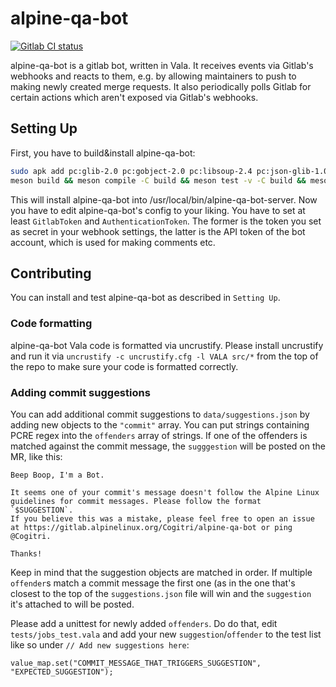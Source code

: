 # alpine-qa-bot
[![Gitlab CI status](https://gitlab.alpinelinux.org/Cogitri/alpine-qa-bot/badges/master/pipeline.svg)](https://gitlab.alpineliux.org/Cogitri/alpine-qa-bot/commits/master)

alpine-qa-bot is a gitlab bot, written in Vala. It receives events via Gitlab's webhooks and reacts to them, e.g. by allowing maintainers to push to making newly created merge requests. It also periodically polls Gitlab for certain actions which aren't exposed via Gitlab's webhooks.

## Setting Up
First, you have to build&install alpine-qa-bot:

```sh
sudo apk add pc:glib-2.0 pc:gobject-2.0 pc:libsoup-2.4 pc:json-glib-1.0 pc:gee-0.8 pc:libuhttpmock-0.0 openssl vala meson
meson build && meson compile -C build && meson test -v -C build && meson install -C build
```

This will install alpine-qa-bot into /usr/local/bin/alpine-qa-bot-server.
Now you have to edit alpine-qa-bot's config to your liking. You have to set at least `GitlabToken` and `AuthenticationToken`. The former is the token you set as secret in your webhook settings, the latter is the API token of the bot account, which is used for making comments etc.

## Contributing

You can install and test alpine-qa-bot as described in `Setting Up`.

### Code formatting

alpine-qa-bot Vala code is formatted via uncrustify. Please install uncrustify and run it via `uncrustify -c uncrustify.cfg -l VALA src/*` from the top of the repo to make sure your code is formatted correctly.

### Adding commit suggestions

You can add additional commit suggestions to `data/suggestions.json` by adding new objects to the `"commit"` array. You can put strings containing PCRE regex into the `offenders` array of strings. If one of the offenders is matched against the commit message, the `sugggestion` will be posted on the MR, like this:

```
Beep Boop, I'm a Bot.

It seems one of your commit's message doesn't follow the Alpine Linux guidelines for commit messages. Please follow the format `$SUGGESTION`.
If you believe this was a mistake, please feel free to open an issue at https://gitlab.alpinelinux.org/Cogitri/alpine-qa-bot or ping @Cogitri.

Thanks!
```

Keep in mind that the suggestion objects are matched in order. If multiple `offender`s match a commit message the first one (as in the one that's closest to the top of the `suggestions.json` file will win and the `suggestion` it's attached to will be posted.

Please add a unittest for newly added `offenders`. Do do that, edit `tests/jobs_test.vala` and add your new `suggestion`/`offender` to the test list like so under `// Add new suggestions here`:

```
value_map.set("COMMIT_MESSAGE_THAT_TRIGGERS_SUGGESTION", "EXPECTED_SUGGESTION");
```
